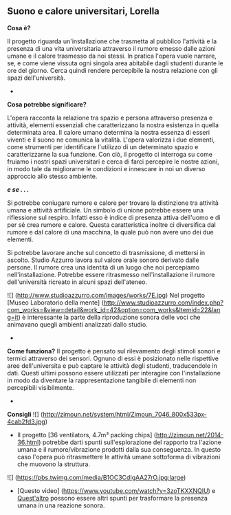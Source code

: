 ## Suono e calore universitari, Lorella


**Cosa è?**

Il progetto riguarda un'installazione che trasmetta al pubblico l'attività e la presenza di una vita universitaria attraverso il rumore emesso dalle azioni umane e il calore trasmesso da noi stessi. In pratica l'opera vuole narrare, se, e come viene vissuta ogni singola area abitabile dagli studenti durante le ore del giorno. Cerca quindi rendere percepibile la nostra relazione con gli spazi dell'università.  


-






**Cosa potrebbe significare?**

L'opera racconta la relazione tra spazio e persona attraverso presenza e attività, elementi essenziali che caratterizzano la nostra esistenza in quella determinata area. Il calore umano determina la nostra essenza di esseri viventi e il suono ne comunica la vitalità. L'opera valorizza i due elementi, come strumenti per identificare l'utilizzo di un determinato spazio e caratterizzarne la sua funzione. Con ciò, il progetto ci interroga su come fruiamo i nostri spazi universitari e cerca di farci percepire le nostre azioni, in modo tale da migliorarne le condizioni e innescare in noi un diverso approccio allo stesso ambiente.

***e se . . .***

Si potrebbe coniugare rumore e calore per trovare la distinzione tra attività umana e attività artificiale. Un simbolo di unione potrebbe essere una riflessione sul respiro. Infatti esso è indice di presenza attiva dell'uomo e di per sé crea rumore e calore. Questa caratteristica inoltre ci diversifica dal rumore e dal calore di una macchina, la quale può non avere uno dei due elementi.

Si potrebbe lavorare anche sul concetto di trasmissione, di mettersi in ascolto. Studio Azzurro lavora sul valore orale sonoro derivato dalle persone. Il rumore crea una identità di un luogo che noi percepiamo nell'installazione. Potrebbe essere ritrasmesso nell'installazione il rumore dell'università ricreato in alcuni spazi dell'ateneo.

![] (http://www.studioazzurro.com/images/works/7E.jpg)
Nel progetto [Museo Laboratorio della mente] (http://www.studioazzurro.com/index.php?com_works=&view=detail&work_id=42&option=com_works&Itemid=22&lang=it) è interessante la parte della riproduzione sonora delle voci che animavano quegli ambienti analizzati dallo studio. 


-

**Come funziona?**
Il progetto è pensato sul rilevamento degli stimoli sonori e termici attraverso dei sensori. Ognuno di essi è posizionato nelle rispettive aree dell'universita e può captare le attività degli studenti, traducendole in dati. Questi ultimi possono essere utilizzati per interagire con l'installazione in modo da diventare la rappresentazione tangibile di elementi non percepibili visibilmente. 


-

**Consigli**
![] (http://zimoun.net/system/html/Zimoun_7046_800x533px-4cab2fd3.jpg)
- Il progetto [36 ventilators, 4.7m³ packing chips] (http://zimoun.net/2014-36.html) potrebbe darti spunti sull'esplorazione del rapporto tra l'azione umana e il rumore/vibrazione prodotti dalla sua conseguenza. In questo caso l'opera può ritrasmettere le attività umane sottoforma di vibrazioni che muovono la struttura.

![] (https://pbs.twimg.com/media/B1OC3CdIgAA27rO.jpg:large)
- [Questo video] (https://www.youtube.com/watch?v=3zoTKXXNQIU) e [Quest'altro](http://thelisapark.com/#/eunoia) possono essere altri spunti per trasformare la presenza umana in una reazione sonora. 
